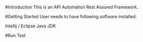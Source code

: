 #Introduction
This is an API Automation Rest Assured Framework. 

#Getting Started
User needs to have following software installed:

Intellij / Eclipse
Java JDK

#Run Test



